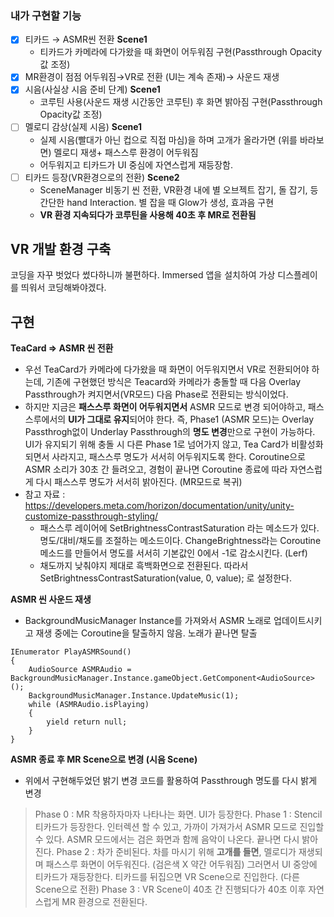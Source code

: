 ### 내가 구현할 기능
- [x] 티카드 → ASMR씬 전환 **Scene1**
	- 티카드가 카메라에 다가왔을 때 화면이 어두워짐 구현(Passthrough Opacity값 조정)
- [x] MR환경이 점점 어두워짐→VR로 전환 (UI는 계속 존재)→ 사운드 재생
- [x] 시음(사실상 시음 준비 단계) **Scene1**
	- 코루틴 사용(사운드 재생 시간동안 코루틴) 후 화면 밝아짐 구현(Passthrough Opacity값 조정)
- [ ] 멜로디 감상(실제 시음) **Scene1**
	- 실제 시음(빨대가 아닌 컵으로 직접 마심)을 하며 고개가 올라가면 (위를 바라보면) 멜로디 재생+ 패스스루 환경이 어두워짐
	- 어두워지고 티카드가 UI 중심에 자연스럽게 재등장함.
- [ ] 티카드 등장(VR환경으로의 전환) **Scene2**
	- SceneManager 비동기 씬 전환, VR환경 내에 별 오브젝트 잡기, 돌 잡기, 등 간단한 hand Interaction. 별 잡을 때 Glow가 생성, 효과음 구현
	- **VR 환경 지속되다가 코루틴을 사용해 40초 후 MR로 전환됨**

## VR 개발 환경 구축
코딩을 자꾸 벗었다 썼다하니까 불편하다. Immersed 앱을 설치하여 가상 디스플레이를 띄워서 코딩해봐야겠다.

## 구현
**TeaCard => ASMR 씬 전환**
- 우선 TeaCard가 카메라에 다가왔을 때 화면이 어두워지면서 VR로 전환되어야 하는데, 기존에 구현했던 방식은 Teacard와 카메라가 충돌할 때 다음 Overlay Passthrough가 켜지면서(VR모드) 다음 Phase로 전환되는 방식이었다. 
- 하지만 지금은 **패스스루 화면이 어두워지면서** ASMR 모드로 변경 되어야하고, 패스스루에서의 **UI가 그대로 유지**되어야 한다. 즉, Phase1 (ASMR 모드)는 Overlay Passthrogh없이 Underlay Passthrough의 **명도 변경**만으로 구현이 가능하다. UI가 유지되기 위해 충돌 시 다른 Phase 1로 넘어가지 않고, Tea Card가 비활성화 되면서 사라지고, 패스스루 명도가 서서히 어두워지도록 한다.  Coroutine으로 ASMR 소리가 30초 간 들려오고, 경험이 끝나면 Coroutine 종료에 따라 자연스럽게 다시 패스스루 명도가 서서히 밝아진다. (MR모드로 복귀)
- 참고 자료 : https://developers.meta.com/horizon/documentation/unity/unity-customize-passthrough-styling/ 
	- 패스스루 레이어에 SetBrightnessContrastSaturation 라는 메소드가 있다. 명도/대비/채도를 조절하는 메소드이다.  ChangeBrightness라는 Coroutine 메소드를 만들어서 명도를 서서히 기본값인 0에서 -1로 감소시킨다. (Lerf) 
	- 채도까지 낮춰야지 제대로 흑백화면으로 전환된다. 따라서 SetBrightnessContrastSaturation(value, 0, value); 로 설정한다.

**ASMR 씬 사운드 재생**
- BackgroundMusicManager Instance를 가져와서 ASMR 노래로 업데이트시키고 재생 중에는 Coroutine을 탈출하지 않음. 노래가 끝나면 탈출
```
IEnumerator PlayASMRSound()
{
	AudioSource ASMRAudio = BackgroundMusicManager.Instance.gameObject.GetComponent<AudioSource>();
	BackgroundMusicManager.Instance.UpdateMusic(1);
	while (ASMRAudio.isPlaying)
	{
		yield return null;
	}
}
```

**ASMR 종료 후 MR Scene으로 변경 (시음 Scene)**
- 위에서 구현해두었던 밝기 변경 코드를 활용하여 Passthrough 명도를 다시 밝게 변경

> Phase 0 : MR 착용하자마자 나타나는 화면. UI가 등장한다. 
> Phase 1 : Stencil 티카드가 등장한다. 인터렉션 할 수 있고, 가까이 가져가서 ASMR 모드로 진입할 수 있다. ASMR 모드에서는 검은 화면과 함께 음악이 나온다. 끝나면 다시 밝아진다.
> Phase 2 : 차가 준비된다. 차를 마시기 위해 **고개를 들면**, 멜로디가 재생되며 패스스루 화면이 어두워진다. (검은색 X 약간 어두워짐) 그러면서 UI 중앙에 티카드가 재등장한다. 
> 티카드를 뒤집으면 VR Scene으로 진입한다. (다른 Scene으로 전환)
> Phase 3 : VR Scene이 40초 간 진행되다가 40초 이후 자연스럽게 MR 환경으로 전환된다.